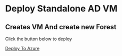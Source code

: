 # Deploy Standalone AD VM

## Creates VM And create new Forest


Click the button below to deploy

[Deploy To Azure](https://portal.azure.com/#create/Microsoft.Template/uri/https%3A%2F%2Fraw.githubusercontent.com%2Fskodbjarne%2FAzure%2Fmain%2FEnkeltDC%2Fazuredeploy.json)

